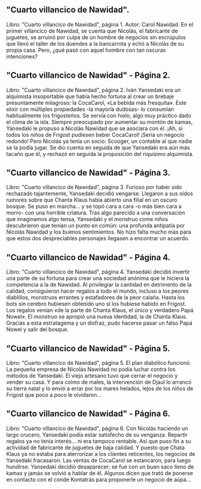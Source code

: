 ## "Cuarto villancico de Nawidad".
Libro: "Cuarto villancico de Nawidad", página 1.
Autor: Carol Nawidad.
En el primer villancico de Nawidad, se cuenta que Nicolás, el fabricante de juguetes, se arruinó por culpa de un hombre de negocios sin escrúpulos que llevó el taller de los duendes a la bancarrota y echó a Nicolás de su propia casa. Pero, ¿qué pasó con aquel hombre con tan oscuras intenciones?

## "Cuarto villancico de Nawidad" - Página 2.
Libro: "Cuarto villancico de Nawidad", página 2.
Iván Yansedaki era un alquimista insoportable que había hecho fortuna al crear un brebaje presuntamente milagroso: la CocaCarol, «La bebida más fresquita». Este elixir con múltiples propiedades -la mayoría dudosas- lo consumían habitualmente los frigosteños. Se servía con hielo, algo muy práctico dado el clima de la isla.
Siempre preocupado por aumentar su montón de kamas, Yansedaki le propuso a Nicolás Nawidad que se asociara con él. ¡Ah, si todos los niños de Frigost pudiesen beber CocaCarol! ¡Sería un negocio redondo!
Pero Nicolás ya tenía un socio: Scooger, un contable al que nadie se la podía jugar. Se dio cuenta en seguida de que Yansedaki era aún más tacaño que él, y rechazó en seguida la proposición del riquísimo alquimista.

## "Cuarto villancico de Nawidad" - Página 3.
Libro: "Cuarto villancico de Nawidad", página 3.
Furioso por haber sido rechazado tajantemente, Yansedaki decidió vengarse. Llegaron a sus oídos rumores sobre que Chanta Klaus había abierto una filial en un oscuro bosque. Se puso en marcha... y se topó cara a cara -o más bien cara a morro- con una horrible criatura.
Tras algo parecido a una conversación que imaginamos algo tensa, Yansedaki y el monstruo come niños descubrieron que tenían un punto en común: una profunda antipatía por Nicolás Nawidad y los buenos sentimientos. No hizo falta mucho más para que estos dos despreciables personajes llegasen a encontrar un acuerdo.

## "Cuarto villancico de Nawidad" - Página 4.
Libro: "Cuarto villancico de Nawidad", página 4.
Yansedaki decidió invertir una parte de su fortuna para crear una sociedad anónima que le hiciera la competencia a la de Nawidad. Al privilegiar la cantidad en detrimento de la calidad, consiguieron hacer regalos a todo el mundo, incluso a los peores diablillos, monstruos errantes y estafadores de la peor calaña. Hasta los bots sin cerebro hubiesen obtenido uno si los hubiese habido en Frigost. Los regalos venían «de la parte de Chanta Klaus, el único y verdadero Papá Nowel».
El monstruo se apropió una nueva identidad, la de Chanta Klaus. Gracias a esta estratagema y un disfraz, pudo hacerse pasar un falso Papá Nowel y salir del bosque.

## "Cuarto villancico de Nawidad" - Página 5.
Libro: "Cuarto villancico de Nawidad", página 5.
El plan diabólico funcionó. La pequeña empresa de Nicolás Nawidad no podía luchar contra los métodos de Yansedaki. El viejo artesano tuvo que cerrar el negocio y vender su casa. Y para colmo de males, la intervención de Djaul lo arrancó su tierra natal y lo envió a errar por los mares helados, lejos de los niños de Frigost que poco a poco le olvidaron...

## "Cuarto villancico de Nawidad" - Página 6.
Libro: "Cuarto villancico de Nawidad", página 6.
Con Nicolás haciendo un largo crucero, Yansedaki podía estar satisfecho de su venganza. Repartir regalos ya no tenía interés... ni era tampoco rentable. Así que puso fin a su actividad de fabricante de juguetes de baja calidad. Y puesto que Chata Klaus ya no estaba para aterrorizar a los clientes reticentes, los negocios de Yansedaki fracasaron. Las ventas de CocaCarol se estancaron, para luego hundirse. Yansedaki decidió desaparecer; se fue con un buen saco lleno de kamas y jamás se volvió a hablar de él. Algunos dicen que trató de ponerse en contacto con el conde Kontatrás para proponerle un negocio de aúpa...
